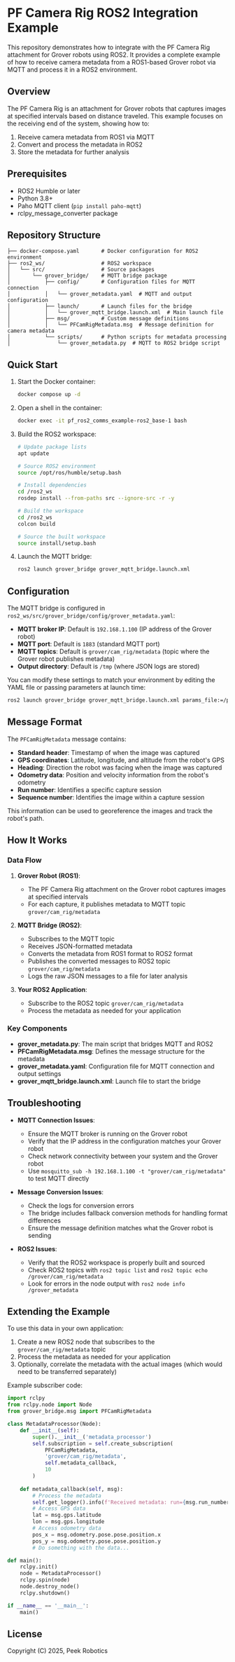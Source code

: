 # PF Camera Rig ROS2 Integration Example

This repository demonstrates how to integrate with the PF Camera Rig attachment for Grover robots using ROS2. It provides a complete example of how to receive camera metadata from a ROS1-based Grover robot via MQTT and process it in a ROS2 environment.

## Overview

The PF Camera Rig is an attachment for Grover robots that captures images at specified intervals based on distance traveled. This example focuses on the receiving end of the system, showing how to:

1. Receive camera metadata from ROS1 via MQTT
2. Convert and process the metadata in ROS2
3. Store the metadata for further analysis

## Prerequisites

- ROS2 Humble or later
- Python 3.8+
- Paho MQTT client (`pip install paho-mqtt`)
- rclpy_message_converter package

## Repository Structure

```
├── docker-compose.yaml       # Docker configuration for ROS2 environment
├── ros2_ws/                  # ROS2 workspace
│   └── src/                  # Source packages
│       └── grover_bridge/    # MQTT bridge package
│           ├── config/       # Configuration files for MQTT connection
│           │   └── grover_metadata.yaml  # MQTT and output configuration
│           ├── launch/       # Launch files for the bridge
│           │   └── grover_mqtt_bridge.launch.xml  # Main launch file
│           ├── msg/          # Custom message definitions
│           │   └── PFCamRigMetadata.msg  # Message definition for camera metadata
│           └── scripts/      # Python scripts for metadata processing
│               └── grover_metadata.py  # MQTT to ROS2 bridge script
```

## Quick Start

1. Start the Docker container:
   ```bash
   docker compose up -d
   ```

2. Open a shell in the container:
   ```bash
   docker exec -it pf_ros2_comms_example-ros2_base-1 bash
   ```

4. Build the ROS2 workspace:
   ```bash
   # Update package lists
   apt update
   
   # Source ROS2 environment
   source /opt/ros/humble/setup.bash
   
   # Install dependencies
   cd /ros2_ws
   rosdep install --from-paths src --ignore-src -r -y
   
   # Build the workspace
   cd /ros2_ws
   colcon build
   
   # Source the built workspace
   source install/setup.bash
   ```

4. Launch the MQTT bridge:
   ```bash
   ros2 launch grover_bridge grover_mqtt_bridge.launch.xml
   ```

## Configuration

The MQTT bridge is configured in `ros2_ws/src/grover_bridge/config/grover_metadata.yaml`:

- **MQTT broker IP**: Default is `192.168.1.100` (IP address of the Grover robot)
- **MQTT port**: Default is `1883` (standard MQTT port)
- **MQTT topics**: Default is `grover/cam_rig/metadata` (topic where the Grover robot publishes metadata)
- **Output directory**: Default is `/tmp` (where JSON logs are stored)

You can modify these settings to match your environment by editing the YAML file or passing parameters at launch time:

```bash
ros2 launch grover_bridge grover_mqtt_bridge.launch.xml params_file:=/path/to/custom_config.yaml
```

## Message Format

The `PFCamRigMetadata` message contains:

- **Standard header**: Timestamp of when the image was captured
- **GPS coordinates**: Latitude, longitude, and altitude from the robot's GPS
- **Heading**: Direction the robot was facing when the image was captured
- **Odometry data**: Position and velocity information from the robot's odometry
- **Run number**: Identifies a specific capture session
- **Sequence number**: Identifies the image within a capture session

This information can be used to georeference the images and track the robot's path.

## How It Works

### Data Flow

1. **Grover Robot (ROS1)**:
   - The PF Camera Rig attachment on the Grover robot captures images at specified intervals
   - For each capture, it publishes metadata to MQTT topic `grover/cam_rig/metadata`

2. **MQTT Bridge (ROS2)**:
   - Subscribes to the MQTT topic
   - Receives JSON-formatted metadata
   - Converts the metadata from ROS1 format to ROS2 format
   - Publishes the converted messages to ROS2 topic `grover/cam_rig/metadata`
   - Logs the raw JSON messages to a file for later analysis

3. **Your ROS2 Application**:
   - Subscribe to the ROS2 topic `grover/cam_rig/metadata`
   - Process the metadata as needed for your application

### Key Components

- **grover_metadata.py**: The main script that bridges MQTT and ROS2
- **PFCamRigMetadata.msg**: Defines the message structure for the metadata
- **grover_metadata.yaml**: Configuration file for MQTT connection and output settings
- **grover_mqtt_bridge.launch.xml**: Launch file to start the bridge

## Troubleshooting

- **MQTT Connection Issues**:
  - Ensure the MQTT broker is running on the Grover robot
  - Verify that the IP address in the configuration matches your Grover robot
  - Check network connectivity between your system and the Grover robot
  - Use `mosquitto_sub -h 192.168.1.100 -t "grover/cam_rig/metadata"` to test MQTT directly

- **Message Conversion Issues**:
  - Check the logs for conversion errors
  - The bridge includes fallback conversion methods for handling format differences
  - Ensure the message definition matches what the Grover robot is sending

- **ROS2 Issues**:
  - Verify that the ROS2 workspace is properly built and sourced
  - Check ROS2 topics with `ros2 topic list` and `ros2 topic echo /grover/cam_rig/metadata`
  - Look for errors in the node output with `ros2 node info /grover_metadata`

## Extending the Example

To use this data in your own application:

1. Create a new ROS2 node that subscribes to the `grover/cam_rig/metadata` topic
2. Process the metadata as needed for your application
3. Optionally, correlate the metadata with the actual images (which would need to be transferred separately)

Example subscriber code:

```python
import rclpy
from rclpy.node import Node
from grover_bridge.msg import PFCamRigMetadata

class MetadataProcessor(Node):
    def __init__(self):
        super().__init__('metadata_processor')
        self.subscription = self.create_subscription(
            PFCamRigMetadata,
            'grover/cam_rig/metadata',
            self.metadata_callback,
            10
        )
        
    def metadata_callback(self, msg):
        # Process the metadata
        self.get_logger().info(f'Received metadata: run={msg.run_number}, seq={msg.sequence_number}')
        # Access GPS data
        lat = msg.gps.latitude
        lon = msg.gps.longitude
        # Access odometry data
        pos_x = msg.odometry.pose.pose.position.x
        pos_y = msg.odometry.pose.pose.position.y
        # Do something with the data...

def main():
    rclpy.init()
    node = MetadataProcessor()
    rclpy.spin(node)
    node.destroy_node()
    rclpy.shutdown()

if __name__ == '__main__':
    main()
```

## License

Copyright (C) 2025, Peek Robotics
